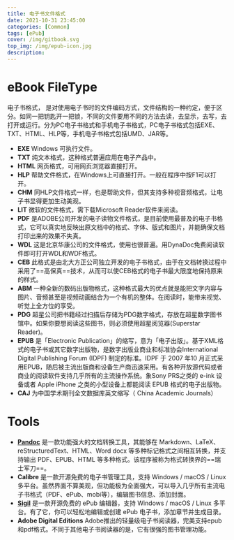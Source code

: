 ```yaml
---
title: 电子书文件格式
date: 2021-10-31 23:45:00
categories: [Common]
tags: [ePub]
cover: /img/gitbook.svg
top_img: /img/epub-icon.jpg
description: 
---
```


# eBook FileType

电子书格式， 是对使用电子书时的文件编码方式，文件结构的一种约定，便于区分。如同一把钥匙开一把锁，不同的文件要用不同的方法去读，去显示，去写，去打开或运行。分为PC电子书格式和手机电子书格式，PC电子书格式包括EXE、TXT、HTML、HLP等，手机电子书格式包括UMD、JAR等。

- **EXE** Windows 可执行文件。
- **TXT** 纯文本格式，这种格式普遍应用在电子产品中。
- **HTML** 网页格式，可用网页浏览器直接打开。
- **HLP** 帮助文件格式，在Windows上可直接打开。一般在程序中按F1可以打开。
- **CHM** 同HLP文件格式一样，也是帮助文件，但其支持多种视音频格式，让电子书显得更加生动美观。
- **LIT** 微软的文件格式，需下载Microsoft Reader软件来阅读。
- **PDF** 是ADOBE公司开发的电子读物文件格式，是目前使用最普及的电子书格式，它可以真实地反映出原文档中的格式、字体、版式和图片，并能确保文档打印出来的效果不失真。
- **WDL** 这是北京华康公司的文件格式，使用也很普遍。用DynaDoc免费阅读软件即可打开WDL和WDF格式。
- **CEB** 此格式是由北大方正公司独立开发的电子书格式，由于在文档转换过程中采用了==高保真==技术，从而可以使CEB格式的电子书最大限度地保持原来的样式。
- **ABM** 一种全新的数码出版物格式，这种格式最大的优点就是能把文字内容与图片、音频甚至是视频动画结合为一个有机的整体。在阅读时，能带来视觉、听觉上全方位的享受。
- **PDG** 超星公司把书籍经过扫描后存储为PDG数字格式，存放在超星数字图书馆中。如果你要想阅读这些图书，则必须使用超星阅览器(Superstar Reader)。
- **EPUB** 是「Electronic Publication」的缩写，意为「电子出版」。基于XML格式的电子书或其它数字出版物，是数字出版业商业和标准协会International Digital Publishing Forum (IDPF) 制定的标准。IDPF 于 2007 年10 月正式采用EPUB，随后被主流出版商和设备生产商迅速采用。有各种开放源代码或者商业的阅读软件支持几乎所有的主流操作系统。象Sony PRS之类的 e-ink 设备或者 Apple iPhone 之类的小型设备上都能阅读 EPUB 格式的电子出版物。
- **CAJ** 为中国学术期刊全文数据库英文缩写（ China Academic Journals）

# Tools

- [**Pandoc**](http://pandoc.org/) 是一款功能强大的文档转换工具，其能够在 Markdown、LaTeX、reStructuredText、HTML、Word docx 等多种标记格式之间相互转换，并支持输出 PDF、EPUB、HTML 等多种格式。该程序被称为格式转换界的==瑞士军刀==。
- **Calibre** 是一款开源免费的电子书管理工具，支持 Windows / macOS / Linux 多平台。虽然界面不算美观，但功能极为全面强大，可以导入几乎所有主流电子书格式（PDF、ePub、mobi等），编辑图书信息、添加封面。
- [**Sigil**][Sigil] 是一款开源免费的 ePub 编辑器，支持 Windows / macOS / Linux 多平台。有了它，你可以轻松地编辑或创建 ePub 电子书，添加章节并生成目录。
- **Adobe Digital Editions** Adobe推出的轻量级电子书阅读器，完美支持epub和pdf格式。不同于其他电子书阅读器的是，它有很强的图书管理功能。

[Sigil]: https://www.bilibili.com/video/BV1CW411r7er?p=2